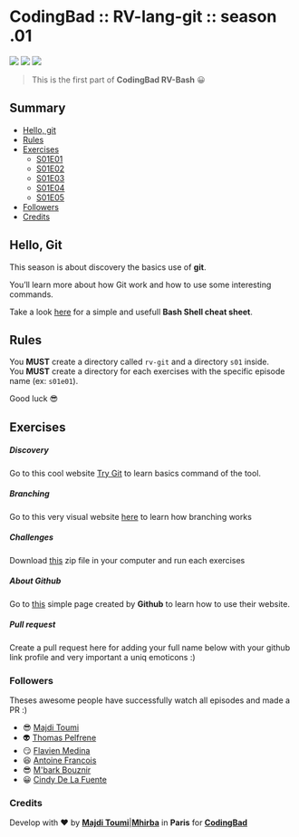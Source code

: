 # CodingBad :: RV-lang-git :: season .01

[![](https://img.shields.io/badge/Mhirba-CodingBad-green.svg)]()
[![](https://img.shields.io/badge/RV-git-blue.svg)]()
[![](https://img.shields.io/badge/Season-01-red.svg)]()

> This is the first part of **CodingBad RV-Bash** 😀

## <a name='TOC'>Summary</a>

- [Hello, git](#git)
- [Rules](#rules)
- [Exercises](#exercises)
  - [S01E01](#S01E01)
  - [S01E02](#S01E02)
  - [S01E03](#S01E03)
  - [S01E04](#S01E04)
  - [S01E05](#S01E05)
- [Followers](#followers)
- [Credits](#credits)

## <a name='intro'>Hello, Git</a>

This season is about discovery the basics use of **git**.

You’ll learn more about how Git work and how to use some interesting commands.

Take a look [here](./resources/got-cheat-sheet.pdf) for a simple and usefull
**Bash Shell cheat sheet**.

## <a name='rules'>Rules</a>

You **MUST** create a directory called `rv-git` and a directory `s01` inside.<br />
You **MUST** create a directory for each exercises with the specific episode name (ex: `s01e01`).<br />

Good luck 😎

## <a name='exercises'>Exercises</a>


##### <a name='S01E01'>Discovery</a>

Go to this cool website [Try Git](https://try.github.io) to learn basics command of the tool.

##### <a name='S01E02'>Branching</a>

Go to this very visual website [here](https://learngitbranching.js.org/) to learn
how branching works

##### <a name='S01E04'>Challenges</a>

Download [this](./resources/challenges.tgz) zip file in your computer and run each exercises

##### <a name='S01E04'>About Github</a>

Go to [this](https://guides.github.com/activities/hello-world/) simple page
created by **Github** to learn how to use their website.

##### <a name='S01E05'>Pull request</a>

Create a pull request here for adding your full name below with your github
link profile and very important a uniq emoticons :)

### <a name='followers'>Followers</a>

Theses awesome people have successfully watch all episodes and made a PR :)

- 😎 [Majdi Toumi](https://github.com/majdi)
- 👽 [Thomas Pelfrene](https://github.com/Thomas-Pelfrene)
- 😏 [Flavien Medina](https://github.com/flavien94)
- 😆 [Antoine Francois](https://github.com/aawfrancois)
- 😎 [M'bark Bouznir](https://github.com/zizmir)
- 😀 [Cindy De La Fuente](https://github.com/cindyDLF)

### <a name='credits'>Credits</a>

Develop with :heart: by [**Majdi Toumi**](http://majditoumi.com)|[**Mhirba**](http://mhirba.com) in **Paris** for [**CodingBad**]()
